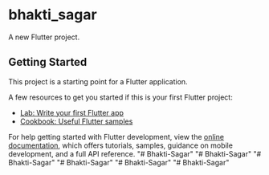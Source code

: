 # bhakti_sagar

A new Flutter project.

## Getting Started

This project is a starting point for a Flutter application.

A few resources to get you started if this is your first Flutter project:

- [Lab: Write your first Flutter app](https://docs.flutter.dev/get-started/codelab)
- [Cookbook: Useful Flutter samples](https://docs.flutter.dev/cookbook)

For help getting started with Flutter development, view the
[online documentation](https://docs.flutter.dev/), which offers tutorials,
samples, guidance on mobile development, and a full API reference.
"# Bhakti-Sagar" 
"# Bhakti-Sagar" 
"# Bhakti-Sagar" 
"# Bhakti-Sagar" 
"# Bhakti-Sagar" 
"# Bhakti-Sagar" 
